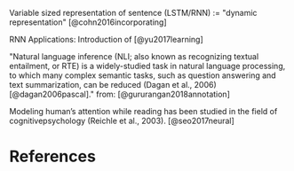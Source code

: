 Variable sized representation of sentence (LSTM/RNN) := "dynamic representation" [@cohn2016incorporating]

RNN Applications: Introduction of [@yu2017learning]

"Natural language inference (NLI; also known as recognizing textual entailment, or RTE) is a widely-studied task in natural language processing, to which many complex semantic tasks, such as question answering and text summarization, can be reduced (Dagan et al., 2006) [@dagan2006pascal]." from: [@gururangan2018annotation]

Modeling human’s attention while reading has been studied in the field of cognitivepsychology (Reichle et al., 2003). [@seo2017neural]

# References
